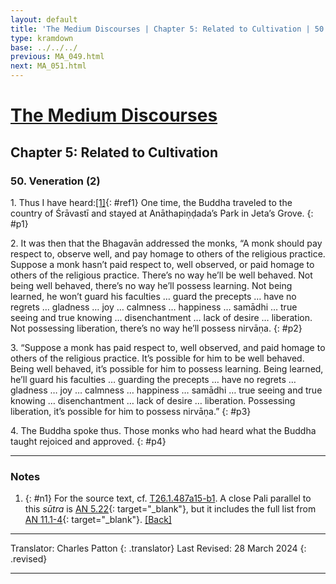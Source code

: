 ```yaml
---
layout: default
title: 'The Medium Discourses | Chapter 5: Related to Cultivation | 50. Veneration (2)'
type: kramdown
base: ../../../
previous: MA_049.html
next: MA_051.html
---
```


# [The Medium Discourses](index.html)
## Chapter 5: Related to Cultivation
### 50. Veneration (2)

1\. Thus I have heard:[\[1\]](#n1){: #ref1} One time, the Buddha traveled to the country of Śrāvastī and stayed at Anāthapiṇḍada’s Park in Jeta’s Grove.
{: #p1}

2\. It was then that the Bhagavān addressed the monks, “A monk should pay respect to, observe well, and pay homage to others of the religious practice. Suppose a monk hasn’t paid respect to, well observed, or paid homage to others of the religious practice. There’s no way he’ll be well behaved. Not being well behaved, there’s no way he’ll possess learning. Not being learned, he won’t guard his faculties … guard the precepts … have no regrets … gladness … joy … calmness … happiness … samādhi … true seeing and true knowing … disenchantment … lack of desire … liberation. Not possessing liberation, there’s no way he’ll possess nirvāṇa.
{: #p2}

3\. “Suppose a monk has paid respect to, well observed, and paid homage to others of the religious practice. It’s possible for him to be well behaved. Being well behaved, it’s possible for him to possess learning. Being learned, he’ll guard his faculties … guarding the precepts … have no regrets … gladness … joy … calmness … happiness … samādhi … true seeing and true knowing … disenchantment … lack of desire … liberation. Possessing liberation, it’s possible for him to possess nirvāṇa.”
{: #p3}

4\. The Buddha spoke thus. Those monks who had heard what the Buddha taught rejoiced and approved.
{: #p4}

---

### Notes

1. {: #n1} For the source text, cf. <a href="https://cbetaonline.dila.edu.tw/zh/T01n0026_p0487a15" target="_blank">T26.1.487a15-b1</a>. A close Pali parallel to this <em>sūtra</em> is [AN 5.22](https://suttacentral.net/an5.22){: target="_blank"}, but it includes the full list from [AN 11.1-4](https://suttacentral.net/an11.1){: target="_blank"}. [\[Back\]](#ref1)

---

Translator: Charles Patton
{: .translator}
Last Revised: 28 March 2024
{: .revised}

---